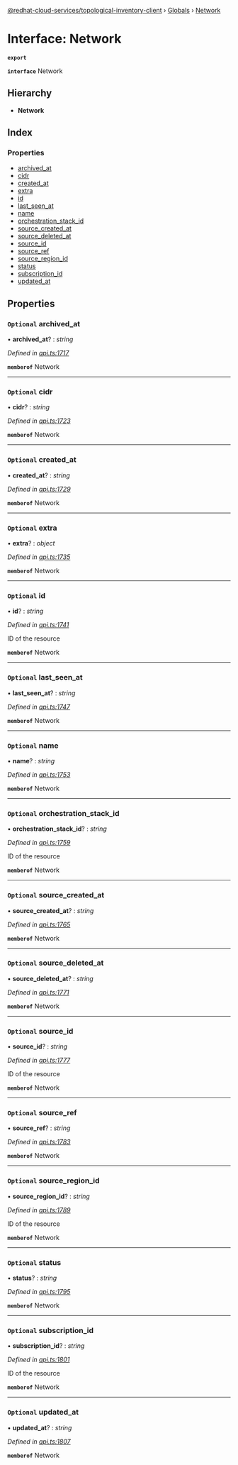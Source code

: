 [@redhat-cloud-services/topological-inventory-client](../README.md) › [Globals](../globals.md) › [Network](network.md)

# Interface: Network

**`export`** 

**`interface`** Network

## Hierarchy

* **Network**

## Index

### Properties

* [archived_at](network.md#optional-archived_at)
* [cidr](network.md#optional-cidr)
* [created_at](network.md#optional-created_at)
* [extra](network.md#optional-extra)
* [id](network.md#optional-id)
* [last_seen_at](network.md#optional-last_seen_at)
* [name](network.md#optional-name)
* [orchestration_stack_id](network.md#optional-orchestration_stack_id)
* [source_created_at](network.md#optional-source_created_at)
* [source_deleted_at](network.md#optional-source_deleted_at)
* [source_id](network.md#optional-source_id)
* [source_ref](network.md#optional-source_ref)
* [source_region_id](network.md#optional-source_region_id)
* [status](network.md#optional-status)
* [subscription_id](network.md#optional-subscription_id)
* [updated_at](network.md#optional-updated_at)

## Properties

### `Optional` archived_at

• **archived_at**? : *string*

*Defined in [api.ts:1717](https://github.com/RedHatInsights/javascript-clients/blob/master/packages/topological-inventory/api.ts#L1717)*

**`memberof`** Network

___

### `Optional` cidr

• **cidr**? : *string*

*Defined in [api.ts:1723](https://github.com/RedHatInsights/javascript-clients/blob/master/packages/topological-inventory/api.ts#L1723)*

**`memberof`** Network

___

### `Optional` created_at

• **created_at**? : *string*

*Defined in [api.ts:1729](https://github.com/RedHatInsights/javascript-clients/blob/master/packages/topological-inventory/api.ts#L1729)*

**`memberof`** Network

___

### `Optional` extra

• **extra**? : *object*

*Defined in [api.ts:1735](https://github.com/RedHatInsights/javascript-clients/blob/master/packages/topological-inventory/api.ts#L1735)*

**`memberof`** Network

___

### `Optional` id

• **id**? : *string*

*Defined in [api.ts:1741](https://github.com/RedHatInsights/javascript-clients/blob/master/packages/topological-inventory/api.ts#L1741)*

ID of the resource

**`memberof`** Network

___

### `Optional` last_seen_at

• **last_seen_at**? : *string*

*Defined in [api.ts:1747](https://github.com/RedHatInsights/javascript-clients/blob/master/packages/topological-inventory/api.ts#L1747)*

**`memberof`** Network

___

### `Optional` name

• **name**? : *string*

*Defined in [api.ts:1753](https://github.com/RedHatInsights/javascript-clients/blob/master/packages/topological-inventory/api.ts#L1753)*

**`memberof`** Network

___

### `Optional` orchestration_stack_id

• **orchestration_stack_id**? : *string*

*Defined in [api.ts:1759](https://github.com/RedHatInsights/javascript-clients/blob/master/packages/topological-inventory/api.ts#L1759)*

ID of the resource

**`memberof`** Network

___

### `Optional` source_created_at

• **source_created_at**? : *string*

*Defined in [api.ts:1765](https://github.com/RedHatInsights/javascript-clients/blob/master/packages/topological-inventory/api.ts#L1765)*

**`memberof`** Network

___

### `Optional` source_deleted_at

• **source_deleted_at**? : *string*

*Defined in [api.ts:1771](https://github.com/RedHatInsights/javascript-clients/blob/master/packages/topological-inventory/api.ts#L1771)*

**`memberof`** Network

___

### `Optional` source_id

• **source_id**? : *string*

*Defined in [api.ts:1777](https://github.com/RedHatInsights/javascript-clients/blob/master/packages/topological-inventory/api.ts#L1777)*

ID of the resource

**`memberof`** Network

___

### `Optional` source_ref

• **source_ref**? : *string*

*Defined in [api.ts:1783](https://github.com/RedHatInsights/javascript-clients/blob/master/packages/topological-inventory/api.ts#L1783)*

**`memberof`** Network

___

### `Optional` source_region_id

• **source_region_id**? : *string*

*Defined in [api.ts:1789](https://github.com/RedHatInsights/javascript-clients/blob/master/packages/topological-inventory/api.ts#L1789)*

ID of the resource

**`memberof`** Network

___

### `Optional` status

• **status**? : *string*

*Defined in [api.ts:1795](https://github.com/RedHatInsights/javascript-clients/blob/master/packages/topological-inventory/api.ts#L1795)*

**`memberof`** Network

___

### `Optional` subscription_id

• **subscription_id**? : *string*

*Defined in [api.ts:1801](https://github.com/RedHatInsights/javascript-clients/blob/master/packages/topological-inventory/api.ts#L1801)*

ID of the resource

**`memberof`** Network

___

### `Optional` updated_at

• **updated_at**? : *string*

*Defined in [api.ts:1807](https://github.com/RedHatInsights/javascript-clients/blob/master/packages/topological-inventory/api.ts#L1807)*

**`memberof`** Network
